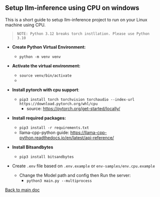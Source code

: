 ## Setup llm-inference using CPU on windows
This is a short guide to setup llm-inference project to run on your Linux machine using CPU.

>`NOTE: Python 3.12 breaks torch instllation. Please use Python 3.10`

- **Create Python Virtual Environment:**
  - `python -m venv venv`


- **Activate the virtual environment:**
  - `source venv/bin/activate`
  - 

- **Install pytorch with cpu support**: 
  - `pip3 install torch torchvision torchaudio --index-url https://download.pytorch.org/whl/cpu`
    - source: https://pytorch.org/get-started/locally/ 
   

- **Install required packages:** 
  - `pip3 install -r requirements.txt`
  - llama-cpp-python guide: https://llama-cpp-python.readthedocs.io/en/latest/api-reference/


- **Install Bitsandbytes**
  - `pip3 install bitsandbytes`


- Create `.env` file based on `.env.example` or `env-samples/env.cpu.example`
  - Change the Model path and config then Run the server:
    - `python3 main.py --multiprocess`

[Back to main doc](../README.md)